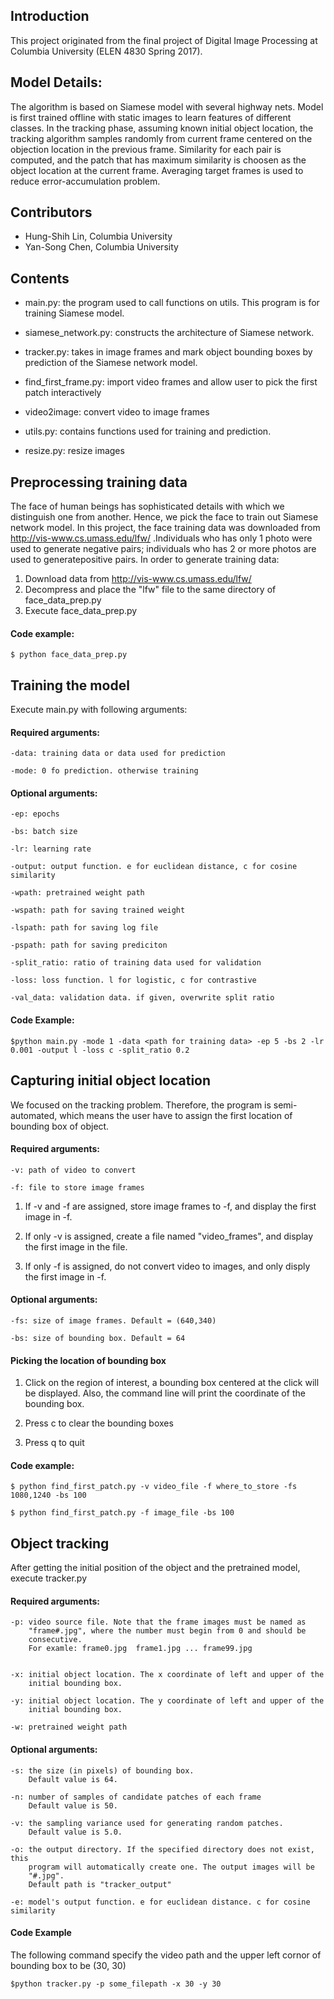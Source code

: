 ## Introduction
This project originated from the final project of Digital Image Processing at Columbia University (ELEN 4830 Spring 2017).

## Model Details:
The algorithm is based on Siamese model with several highway nets. Model is first trained offline with
static images to learn features of different classes. In the tracking phase, assuming known initial object location, the tracking algorithm samples randomly from current frame centered on the objection location in the previous frame. Similarity for each pair is computed, and the patch that has maximum similarity is choosen as the object location at the current frame. Averaging target frames is used to reduce error-accumulation problem. 

## Contributors
* Hung-Shih Lin,  Columbia University
* Yan-Song Chen,  Columbia University

## Contents

* main.py: the program used to call functions on utils. This program is for training Siamese model.

* siamese_network.py: constructs the architecture of Siamese network.

* tracker.py: takes in image frames and mark object bounding boxes by prediction of the Siamese network model.

* find_first_frame.py: import video frames and allow user to pick the first patch interactively

* video2image: convert video to image frames

* utils.py: contains functions used for training and prediction.

* resize.py: resize images

## Preprocessing training data
The face of human beings has sophisticated details with which we distinguish one from another. Hence, we pick the face to train out 
Siamese network model. In this project, the face training data was downloaded from http://vis-www.cs.umass.edu/lfw/ .Individuals who 
has only 1 photo were used to generate negative pairs; individuals who has 2 or more photos are used to generatepositive pairs. 
In order to generate training data:

1. Download data from http://vis-www.cs.umass.edu/lfw/
2. Decompress and place the "lfw" file to the same directory of face_data_prep.py
3. Execute face_data_prep.py

#### Code example:
    $ python face_data_prep.py

## Training the model
Execute main.py with following arguments:

#### Required arguments: 
    -data: training data or data used for prediction

    -mode: 0 fo prediction. otherwise training

#### Optional arguments:
    -ep: epochs
    
    -bs: batch size
    
    -lr: learning rate
    
    -output: output function. e for euclidean distance, c for cosine similarity
    
    -wpath: pretrained weight path
    
    -wspath: path for saving trained weight
    
    -lspath: path for saving log file
    
    -pspath: path for saving prediciton
    
    -split_ratio: ratio of training data used for validation
    
    -loss: loss function. l for logistic, c for contrastive
    
    -val_data: validation data. if given, overwrite split ratio

#### Code Example:
    $python main.py -mode 1 -data <path for training data> -ep 5 -bs 2 -lr 0.001 -output l -loss c -split_ratio 0.2

## Capturing initial object location
We focused on the tracking problem. Therefore, the program is semi-automated, which means the user have to assign the
first location of bounding box of object.

#### Required arguments:
    -v: path of video to convert

    -f: file to store image frames

1. If -v and -f are assigned, store image frames to -f, and display the first image in -f.

2. If only -v is assigned, create a file named "video_frames", and display the first image in the file.

3. If only -f is assigned, do not convert video to images, and only disply the first image in -f.

#### Optional arguments:
    -fs: size of image frames. Default = (640,340)

    -bs: size of bounding box. Default = 64

#### Picking the location of bounding box

1. Click on the region of interest, a bounding box centered at the click will be displayed. Also, the command line will print the coordinate of the bounding box.

2. Press c to clear the bounding boxes

3. Press q to quit

#### Code example:

    $ python find_first_patch.py -v video_file -f where_to_store -fs 1080,1240 -bs 100

    $ python find_first_patch.py -f image_file -bs 100

## Object tracking
After getting the initial position of the object and the pretrained model, execute tracker.py

#### Required arguments:
    -p: video source file. Note that the frame images must be named as 
        "frame#.jpg", where the number must begin from 0 and should be 
        consecutive. 
        For examle: frame0.jpg  frame1.jpg ... frame99.jpg


    -x: initial object location. The x coordinate of left and upper of the 
        initial bounding box.

    -y: initial object location. The y coordinate of left and upper of the
        initial bounding box.

    -w: pretrained weight path


#### Optional arguments:
    -s: the size (in pixels) of bounding box. 
        Default value is 64.

    -n: number of samples of candidate patches of each frame
        Default value is 50.

    -v: the sampling variance used for generating random patches.
        Default value is 5.0.

    -o: the output directory. If the specified directory does not exist, this
        program will automatically create one. The output images will be
        "#.jpg".
        Default path is "tracker_output"

    -e: model's output function. e for euclidean distance. c for cosine similarity

#### Code Example
The following command specify the video path and the upper left cornor of bounding 
box to be (30, 30)

    $python tracker.py -p some_filepath -x 30 -y 30 
